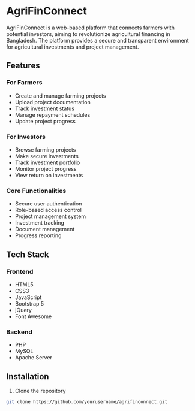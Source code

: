 # AgriFinConnect

AgriFinConnect is a web-based platform that connects farmers with potential investors, aiming to revolutionize agricultural financing in Bangladesh. The platform provides a secure and transparent environment for agricultural investments and project management.

## Features

### For Farmers
- Create and manage farming projects
- Upload project documentation
- Track investment status
- Manage repayment schedules
- Update project progress

### For Investors
- Browse farming projects
- Make secure investments
- Track investment portfolio
- Monitor project progress
- View return on investments

### Core Functionalities
- Secure user authentication
- Role-based access control
- Project management system
- Investment tracking
- Document management
- Progress reporting

## Tech Stack

### Frontend
- HTML5
- CSS3
- JavaScript
- Bootstrap 5
- jQuery
- Font Awesome

### Backend
- PHP
- MySQL
- Apache Server

## Installation

1. Clone the repository
```bash
git clone https://github.com/yourusername/agrifinconnect.git
